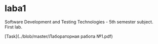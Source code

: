 # laba1
Software Development and Testing Technologies - 5th semester subject. First lab.

[Task](../blob/master/Лабораторная работа №1.pdf)
